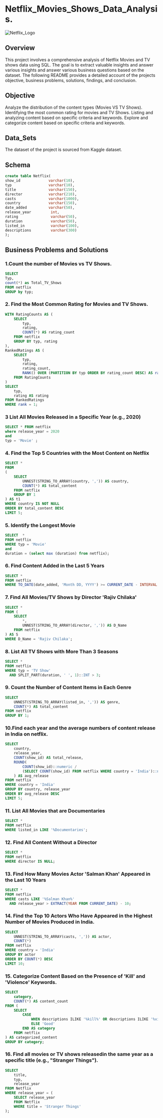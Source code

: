 # Netflix_Movies_Shows_Data_Analysis.
![Netflix_Logo](https://github.com/SanjayKerannavar/Netflix_SQL_Project/blob/a4674672fbd97aa3cce7a7d03a0f7161051c46ad/Image.png)

## Overview 
This project involves a comprehensive analysis of Netflix Movies and TV shows data using SQL. The goal is to extract valuable insights and 
answer various insights and answer various business questions based on the dataset. The following README provides a detailed account of the 
projects objective, business problems, solutions, findings, and conclusion.

## Objective 

Analyze the distribution of the content types (Movies VS TV Shows).
Identifying the most common rating for movies and TV Shows.
Listing and analyzing content based on specific criteria and keywords.
Explore and categorize content based on specific criteria and keywords.

## Data_Sets

The dataset of the project is sourced from Kaggle dataset.

## Schema 

```SQL
create table Netflix(
show_id	  			varchar(10),
typ 	 			varchar(10),
title	 			varchar(150), 
director			varchar(210),
casts				varchar(1000),
country  			varchar(150), 
date_added  		varchar(50),
release_year 		 int,
rating    			 varchar(50),
duration  			 varchar(50),
listed_in 			 varchar(100),
descriptions	 	 varchar(300)
);
```

## Business Problems and Solutions 

### 1.Count the number of Movies vs TV Shows.
```SQL
SELECT  
Typ, 
count(*) as Total_TV_Shows 
FROM netflix 
GROUP by typ;
```

### 2. Find the Most Common Rating for Movies and TV Shows.
```SQL
WITH RatingCounts AS (
    SELECT 
        typ,
        rating,
        COUNT(*) AS rating_count
    FROM netflix
    GROUP BY typ, rating
),
RankedRatings AS (
    SELECT 
        typ,
        rating,
        rating_count,
        RANK() OVER (PARTITION BY typ ORDER BY rating_count DESC) AS rank
    FROM RatingCounts
)
SELECT 
    typ,
    rating AS rating
FROM RankedRatings
WHERE rank = 1;
```

### 3 List All Movies Released in a Specific Year (e.g., 2020)
```SQL
SELECT * FROM netflix
where release_year = 2020 
and
typ = 'Movie' ;
```

### 4. Find the Top 5 Countries with the Most Content on Netflix
```SQL
SELECT * 
FROM
(
    SELECT 
        UNNEST(STRING_TO_ARRAY(country, ',')) AS country,
        COUNT(*) AS total_content
    FROM netflix
    GROUP BY 1
) AS t1
WHERE country IS NOT NULL
ORDER BY total_content DESC
LIMIT 5;
```

### 5. Identify the Longest Movie
```SQL
SELECT 	*
FROM netflix
WHERE typ = 'Movie'
and 
duration = (select max (duration) from netflix);
```

### 6. Find Content Added in the Last 5 Years
```SQL
SELECT *
FROM netflix
WHERE TO_DATE(date_added, 'Month DD, YYYY') >= CURRENT_DATE - INTERVAL '5 years';
```

### 7. Find All Movies/TV Shows by Director 'Rajiv Chilaka'
```SQL
SELECT *
FROM (
    SELECT 
        *,
        UNNEST(STRING_TO_ARRAY(director, ',')) AS D_Name
    FROM netflix
) AS S
WHERE D_Name = 'Rajiv Chilaka';
```

### 8. List All TV Shows with More Than 3 Seasons
```SQL
SELECT *
FROM netflix
WHERE typ = 'TV Show'
  AND SPLIT_PART(duration, ' ', 1)::INT > 3;
```

 ### 9. Count the Number of Content Items in Each Genre
```SQL
SELECT 
    UNNEST(STRING_TO_ARRAY(listed_in, ',')) AS genre,
    COUNT(*) AS total_content
FROM netflix
GROUP BY 1;
```

 ### 10.Find each year and the average numbers of content release in India on netflix.
```SQL
SELECT 
    country,
    release_year,
    COUNT(show_id) AS total_release,
    ROUND(
        COUNT(show_id)::numeric /
        (SELECT COUNT(show_id) FROM netflix WHERE country = 'India')::numeric * 100, 2
    ) AS avg_release
FROM netflix
WHERE country = 'India'
GROUP BY country, release_year
ORDER BY avg_release DESC
LIMIT 5;
```

### 11. List All Movies that are Documentaries
```SQL
SELECT * 
FROM netflix
WHERE listed_in LIKE '%Documentaries';
```

### 12. Find All Content Without a Director
```SQL
SELECT * 
FROM netflix
WHERE director IS NULL;
```

### 13. Find How Many Movies Actor 'Salman Khan' Appeared in the Last 10 Years
```SQL
SELECT * 
FROM netflix
WHERE casts LIKE '%Salman Khan%'
  AND release_year > EXTRACT(YEAR FROM CURRENT_DATE) - 10;
```

### 14. Find the Top 10 Actors Who Have Appeared in the Highest Number of Movies Produced in India.
```SQL
SELECT 
    UNNEST(STRING_TO_ARRAY(casts, ',')) AS actor,
    COUNT(*)
FROM netflix
WHERE country = 'India'
GROUP BY actor
ORDER BY COUNT(*) DESC
LIMIT 10;
```

### 15. Categorize Content Based on the Presence of 'Kill' and 'Violence' Keywords.
```SQL
SELECT 
    category,
    COUNT(*) AS content_count
FROM (
    SELECT 
        CASE 
            WHEN descriptions ILIKE '%kill%' OR descriptions ILIKE '%violence%' THEN 'Bad'
            ELSE 'Good'
        END AS category
    FROM netflix
) AS categorized_content
GROUP BY category;
```

### 16.	Find all movies or TV shows releasedin the same year as a specific title (e.g., "Stranger Things").
```SQL
SELECT 
    title, 
    typ, 
    release_year
FROM Netflix
WHERE release_year = (
    SELECT release_year 
    FROM Netflix 
    WHERE title = 'Stranger Things'
);
```





